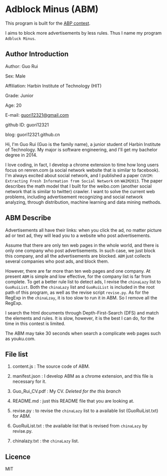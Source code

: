 # Adblock Minus (ABM)

This program is built for the [ABP contest](http://abpchina.org/%E7%AD%89%E5%BE%85%E7%9D%80%E4%BD%A0/).

I aims to block more advertisements by less rules. Thus I name my program `Adbluck Minus`.

## Author Introduction
Author: Guo Rui

Sex: Male

Affiliation: Harbin Institute of Technology (HIT) 

Grade: Junior

Age: 20

E-mail: guori12321@gmail.com

github ID: guori12321

blog: guori12321.github.cn

Hi, I'm Guo Rui (Guo is the family name), a junior student of Harbin Institute of Technology.
My major is software engineering, and I'll get my bachelor degree in 2014.

I love coding, in fact, I develop a chrome extension to time how long users focus on renren.com (a social network website that is similar to facebook).
I'm always excited about social network, and I published a paper `CUVIM: Extracting Fresh Information from Social Network` on `WAIM2013`.
The paper describes the math model that I built for the weibo.com (another social network that is similar to twitter) crawler. 
I want to solve the current web problems, including advertisement recognizing and social network analyzing, through distribution, machine learning and data mining methods.

## ABM Describe
Advertisements all have their links: when you click the ad, no matter picture ad or text ad, they will lead you to a website who post advertisements. 

Assume that there are only ten web pages in the whole world, and there is only one company who post advertisements.
In such case, we just block this company, and all the advertisements are blocked. 
`ABM` just collects several companies who post ads, and block them.

However, there are far more than ten web pages and one company.
At present `ABM` is simple and low effective, for the company list is far from complete.
To get a better rule list to detect ads, I revise the `chinaLazy` list to `GuoRuiList`.
Both the `chinaLazy` list and `GuoRuiList` is included in the root path of this program, as well as the revise script `revise.py`. As for the RegExp in the `chinaLzay`, it is too slow to run it in ABM. So I remove all the RegExp.

I search the html documents through Depth-First-Search (DFS) and match the elements and rules. It is slow, however, it is the best I can do, for the time in this contest is limited.

The ABM may take 30 seconds when search a complicate web pages such as youku.com.

## File list
1. content.js : The source code of ABM.

2. manifest.json : I develop ABM as a chrome extension, and this file is necessary for it.

3. Guo_Rui_CV.pdf : My CV. *Deleted for the this branch*

4. README.md : just this README file that you are looking at.

5. revise.py : to revise the `chinaLazy` list to a available list (GuoRuiList.txt) for ABM.

6. GuoRuiList.txt : the available list that is revised from `chinaLazy` by revise.py.

7. chinalazy.txt : the `chinaLazy` list.

## Licence
MIT
